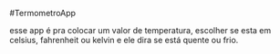  #TermometroApp

esse app é pra colocar um valor de temperatura, escolher se esta em celsius, fahrenheit ou kelvin
e ele dira se está quente ou frio.